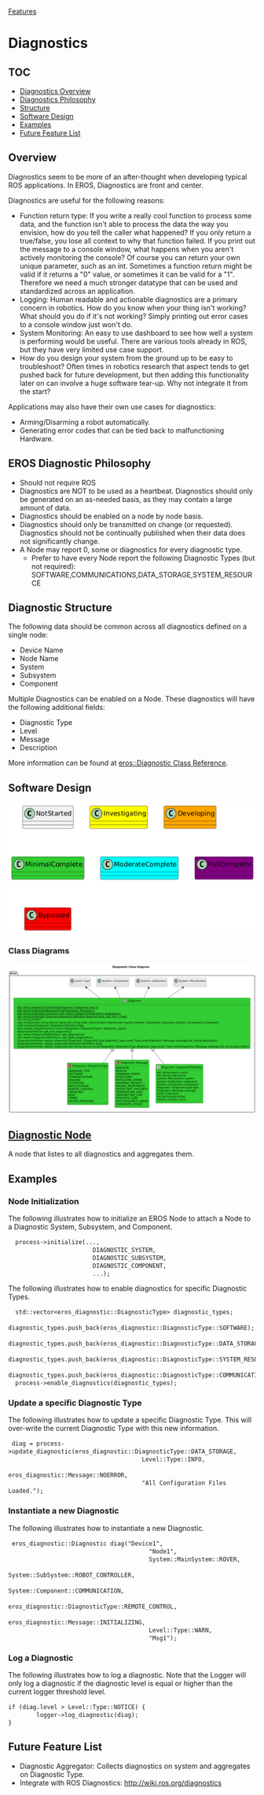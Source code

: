 [Features](../Features.md)

# Diagnostics

## TOC
- [Diagnostics Overview](#overview)
- [Diagnostics Philosophy](#eros-diagnostic-philosophy)
- [Structure](#diagnostic-structure)
- [Software Design](#software-design)
- [Examples](#examples)
- [Future Feature List](#future-feature-list)

## Overview
Diagnostics seem to be more of an after-thought when developing typical ROS applications.  In EROS, Diagnostics are front and center.

Diagnostics are useful for the following reasons:
* Function return type: If you write a really cool function to process some data, and the function isn't able to process the data the way you envision, how do you tell the caller what happened?  If you only return a true/false, you lose all context to why that function failed.  If you print out the message to a console window, what happens when you aren't actively monitoring the console?  Of course you can return your own unique parameter, such as an int.  Sometimes a function return might be valid if it returns a "0" value, or sometimes it can be valid for a "1".  Therefore we need a much stronger datatype that can be used and standardized across an application.
* Logging: Human readable and actionable diagnostics are a primary concern in robotics.  How do you know when your thing isn't working?  What should you do if it's not working?  Simply printing out error cases to a console window just won't do.
* System Monitoring: An easy to use dashboard to see how well a system is performing would be useful.  There are various tools already in ROS, but they have very limited use case support.
* How do you design your system from the ground up to be easy to troubleshoot?  Often times in robotics research that aspect tends to get pushed back for future development, but then adding this functionality later on can involve a huge software tear-up.  Why not integrate it from the start?

Applications may also have their own use cases for diagnostics:
* Arming/Disarming a robot automatically.
* Generating error codes that can be tied back to malfunctioning Hardware.

## EROS Diagnostic Philosophy
* Should not require ROS
* Diagnostics are NOT to be used as a heartbeat.  Diagnostics should only be generated on an as-needed basis, as they may contain a large amount of data.
* Diagnostics should be enabled on a node by node basis.  
* Diagnostics should only be transmitted on change (or requested).  Diagnostics should not be continually published when their data does not significantly change.
* A Node may report 0, some or diagnostics for every diagnostic type.
  * Prefer to have every Node report the following Diagnostic Types (but not required): SOFTWARE,COMMUNICATIONS,DATA_STORAGE,SYSTEM_RESOURCE

## Diagnostic Structure
The following data should be common across all diagnostics defined on a single node:
  * Device Name
  * Node Name
  * System
  * Subsystem
  * Component

Multiple Diagnostics can be enabled on a Node.  These diagnostics will have the following additional fields:
  * Diagnostic Type
  * Level
  * Message
  * Description

More information can be found at [eros::Diagnostic Class Reference](https://dgitz.github.io/eros/classeros_1_1Diagnostic.html).

## Software Design
![](../../output/Legend.png)

### Class Diagrams
![](../../../include/eros/doc/output/DiagnosticClassDiagram.png)

## [Diagnostic Node](DiagnosticNode.md)
A node that listes to all diagnostics and aggregates them.

## Examples
### Node Initialization
The following illustrates how to initialize an EROS Node to attach a Node to a Diagnostic System, Subsystem, and Component.

```code
  process->initialize(...,
                        DIAGNOSTIC_SYSTEM,
                        DIAGNOSTIC_SUBSYSTEM,
                        DIAGNOSTIC_COMPONENT,
                        ...);
```

The following illustrates how to enable diagnostics for specific Diagnostic Types.

```code
  std::vector<eros_diagnostic::DiagnosticType> diagnostic_types;
  diagnostic_types.push_back(eros_diagnostic::DiagnosticType::SOFTWARE);
  diagnostic_types.push_back(eros_diagnostic::DiagnosticType::DATA_STORAGE);
  diagnostic_types.push_back(eros_diagnostic::DiagnosticType::SYSTEM_RESOURCE);
  diagnostic_types.push_back(eros_diagnostic::DiagnosticType::COMMUNICATIONS);
  process->enable_diagnostics(diagnostic_types);
```

### Update a specific Diagnostic Type
The following illustrates how to update a specific Diagnostic Type.  This will over-write the current Diagnostic Type with this new information.

```code
 diag = process->update_diagnostic(eros_diagnostic::DiagnosticType::DATA_STORAGE,
                                      Level::Type::INFO,
                                      eros_diagnostic::Message::NOERROR,
                                      "All Configuration Files Loaded.");
```

### Instantiate a new Diagnostic
The following illustrates how to instantiate a new Diagnostic.

```code
 eros_diagnostic::Diagnostic diag("Device1",
                                        "Node1",
                                        System::MainSystem::ROVER,
                                        System::SubSystem::ROBOT_CONTROLLER,
                                        System::Component::COMMUNICATION,
                                        eros_diagnostic::DiagnosticType::REMOTE_CONTROL,
                                        eros_diagnostic::Message::INITIALIZING,
                                        Level::Type::WARN,
                                        "Msg1");
```

### Log a Diagnostic
The following illustrates how to log a diagnostic.  Note that the Logger will only log a diagnostic if the diagnostic level is equal or higher than the current logger threshold level.

```code
if (diag.level > Level::Type::NOTICE) {
        logger->log_diagnostic(diag);
}
```


## Future Feature List
* Diagnostic Aggregator: Collects diagnostics on system and aggregates on Diagnostic Type.
* Integrate with ROS Diagnostics: http://wiki.ros.org/diagnostics
